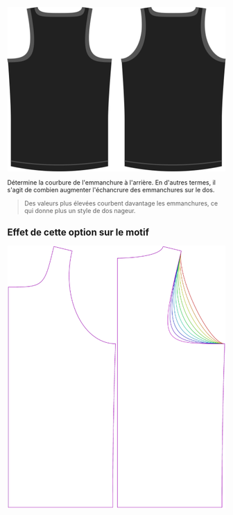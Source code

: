 ![L'option d'échancrure du dos en option sur Aaron](./backlinebend.svg)

Détermine la courbure de l'emmanchure à l'arrière. En d'autres termes, il s'agit de combien augmenter l'échancrure des emmanchures sur le dos.

> Des valeurs plus élevées courbent davantage les emmanchures, ce qui donne plus un style de dos nageur.

## Effet de cette option sur le motif

![Cette image montre l'effet de cette option en superposant plusieurs variantes qui ont une valeur différente pour cette option](aaron_backlinebend_sample.svg "Effet de cette option sur le motif")
